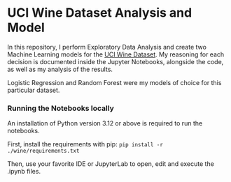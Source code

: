 # UCI Wine Dataset Analysis and Model

In this repository, I perform Exploratory Data Analysis and create two Machine Learning models
for the [UCI Wine Dataset](https://archive.ics.uci.edu/dataset/109/wine). My reasoning for
each decision is documented inside the Jupyter Notebooks, alongside the code, as well as my
analysis of the results.

Logistic Regression and Random Forest were my models of choice for this particular dataset.

### Running the Notebooks locally
An installation of Python version 3.12 or above is required to run the notebooks.

First, install the requirements with pip:
```pip install -r ./wine/requirements.txt```

Then, use your favorite IDE or JupyterLab to open, edit and execute the .ipynb files.
